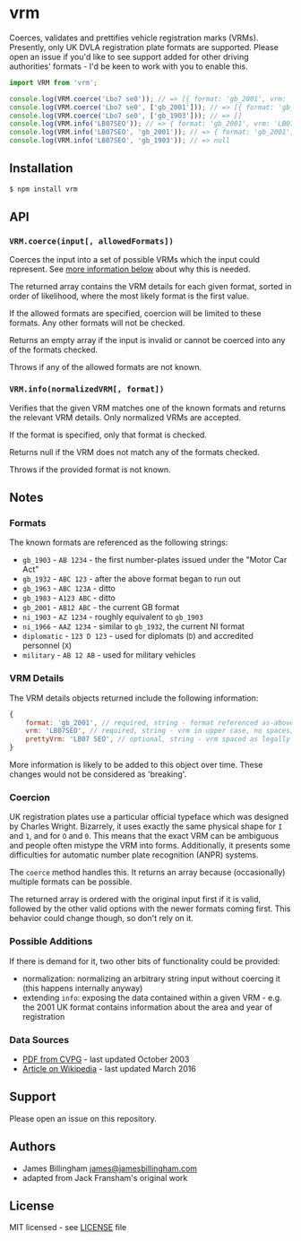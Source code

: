 # vrm

Coerces, validates and prettifies vehicle registration marks (VRMs). Presently,
only UK DVLA registration plate formats are supported. Please open an issue if
you'd like to see support added for other driving authorities' formats - I'd be
keen to work with you to enable this.

```js
import VRM from 'vrm';

console.log(VRM.coerce('Lbo7 se0')); // => [{ format: 'gb_2001', vrm: 'LB07SEO', prettyVrm: 'LB07 SEO' }]
console.log(VRM.coerce('Lbo7 se0', ['gb_2001'])); // => [{ format: 'gb_2001', vrm: 'LB07SEO', prettyVrm: 'LB07 SEO' }]
console.log(VRM.coerce('Lbo7 se0', ['gb_1903'])); // => []
console.log(VRM.info('LB07SEO')); // => { format: 'gb_2001', vrm: 'LB07SEO', prettyVrm: 'LB07 SEO' }
console.log(VRM.info('LB07SEO', 'gb_2001')); // => { format: 'gb_2001', vrm: 'LB07SEO', prettyVrm: 'LB07 SEO' }
console.log(VRM.info('LB07SEO', 'gb_1903')); // => null
```

## Installation

```bash
$ npm install vrm
```

## API

### `VRM.coerce(input[, allowedFormats])`

Coerces the input into a set of possible VRMs which the input could represent.
See [more information below](#coercion) about why this is needed.

The returned array contains the VRM details for each given format, sorted in
order of likelihood, where the most likely format is the first value.

If the allowed formats are specified, coercion will be limited to these formats.
Any other formats will not be checked.

Returns an empty array if the input is invalid or cannot be coerced into any of
the formats checked.

Throws if any of the allowed formats are not known.

### `VRM.info(normalizedVRM[, format])`

Verifies that the given VRM matches one of the known formats and returns the
relevant VRM details. Only normalized VRMs are accepted.

If the format is specified, only that format is checked.

Returns null if the VRM does not match any of the formats checked.

Throws if the provided format is not known.

## Notes

### Formats

The known formats are referenced as the following strings:

- `gb_1903` - `AB 1234` - the first number-plates issued under the "Motor Car Act"
- `gb_1932` - `ABC 123` - after the above format began to run out
- `gb_1963` - `ABC 123A` - ditto
- `gb_1983` - `A123 ABC` - ditto
- `gb_2001` - `AB12 ABC` - the current GB format
- `ni_1903` - `AZ 1234` - roughly equivalent to `gb_1903`
- `ni_1966` - `AAZ 1234` - similar to `gb_1932`, the current NI format
- `diplomatic` - `123 D 123` - used for diplomats (`D`) and accredited personnel (`X`)
- `military` - `AB 12 AB` - used for military vehicles

### VRM Details

The VRM details objects returned include the following information:

```js
{
	format: 'gb_2001', // required, string - format referenced as-above
	vrm: 'LB07SEO', // required, string - vrm in upper case, no spaces, no special chars, etc.
	prettyVrm: 'LB07 SEO', // optional, string - vrm spaced as legally defined
}
```

More information is likely to be added to this object over time. These changes
would not be considered as 'breaking'.

### Coercion

UK registration plates use a particular official typeface which was designed by
Charles Wright. Bizarrely, it uses exactly the same physical shape for `I` and
`1`, and for `O` and `0`. This means that the exact VRM can be ambiguous and
people often mistype the VRM into forms. Additionally, it presents some
difficulties for automatic number plate recognition (ANPR) systems.

The `coerce` method handles this. It returns an array because (occasionally)
multiple formats can be possible.

The returned array is ordered with the original input first if it is valid,
followed by the other valid options with the newer formats coming first. This
behavior could change though, so don't rely on it.

### Possible Additions

If there is demand for it, two other bits of functionality could be provided:

- normalization: normalizing an arbitrary string input without coercing it (this happens internally anyway)
- extending `info`: exposing the data contained within a given VRM - e.g. the 2001 UK format contains information about the area and year of registration

### Data Sources

- [PDF from CVPG](http://www.cvpg.co.uk/REG.pdf) - last updated October 2003
- [Article on Wikipedia](https://en.wikipedia.org/w/index.php?title=Vehicle_registration_plates_of_the_United_Kingdom,_Crown_dependencies_and_overseas_territories&oldid=710572752) - last updated March 2016

## Support

Please open an issue on this repository.

## Authors

- James Billingham <james@jamesbillingham.com>
- adapted from Jack Fransham's original work

## License

MIT licensed - see [LICENSE](LICENSE) file
